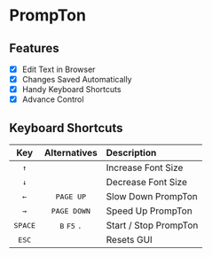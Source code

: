 # PrompTon

## Features

- [x] Edit Text in Browser
- [x] Changes Saved Automatically
- [x] Handy Keyboard Shortcuts
- [x] Advance Control

## Keyboard Shortcuts

|       Key        |              Alternatives               | Description           |
| :--------------: | :-------------------------------------: | :-------------------- |
|   <kbd>↑</kbd>   |                                         | Increase Font Size    |
|   <kbd>↓</kbd>   |                                         | Decrease Font Size    |
|   <kbd>←</kbd>   |           <kbd>PAGE UP</kbd>            | Slow Down PrompTon    |
|   <kbd>→</kbd>   |          <kbd>PAGE DOWN</kbd>           | Speed Up PrompTon     |
| <kbd>SPACE</kbd> | <kbd>B</kbd> <kbd>F5</kbd> <kbd>.</kbd> | Start / Stop PrompTon |
|  <kbd>ESC</kbd>  |                                         | Resets GUI            |
